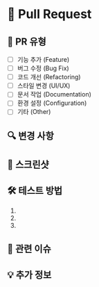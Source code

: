 # 🚀 Pull Request

## 📝 PR 유형

<!-- 해당하는 유형에 'x'로 체크해주세요 -->

- [ ] 기능 추가 (Feature)
- [ ] 버그 수정 (Bug Fix)
- [ ] 코드 개선 (Refactoring)
- [ ] 스타일 변경 (UI/UX)
- [ ] 문서 작업 (Documentation)
- [ ] 환경 설정 (Configuration)
- [ ] 기타 (Other)

## 🔍 변경 사항

<!-- 이 PR에서 무엇이 변경되었는지 간략하게 설명해주세요 -->

## 📸 스크린샷

<!-- UI 변경사항이 있다면 스크린샷을 첨부해주세요 -->

## 🛠️ 테스트 방법

<!-- 이 기능을 테스트하는 방법을 설명해주세요 -->

1.
2.
3.

## 🚧 관련 이슈

<!-- 관련 이슈 번호가 있다면 적어주세요 (e.g. #123 또는 ISSUE-123 과 같은 JIRA key) -->

## 💡 추가 정보

<!-- 리뷰어가 알아야 할 추가 정보가 있다면 여기에 적어주세요 -->
